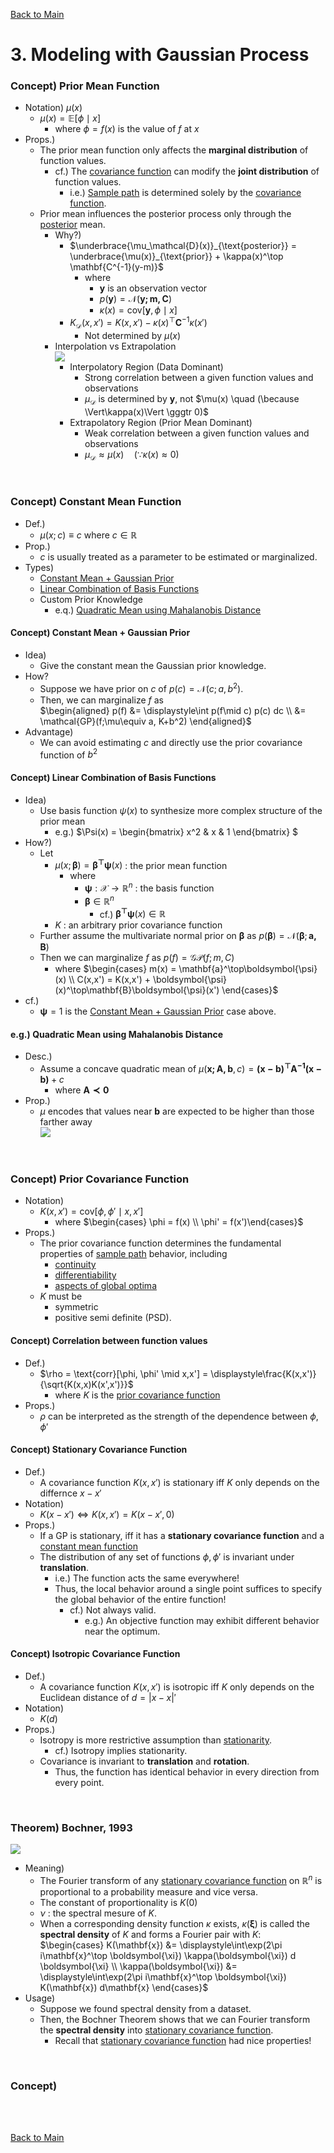 [Back to Main](../main.md)

# 3. Modeling with Gaussian Process

### Concept) Prior Mean Function
- Notation) $`\mu(x)`$
  - $`\mu(x) = \mathbb{E}[\phi\mid x]`$
    - where $`\phi = f(x)`$ is the value of $`f`$ at $`x`$
- Props.)
  - The prior mean function only affects the **marginal distribution** of function values.
    - cf.) The [covariance function](#concept-prior-covariance-function) can modify the **joint distribution** of function values.
      - i.e.) [Sample path](./02.md#concept-sample-path) is determined solely by the [covariance function](#concept-prior-covariance-function).
  - Prior mean influences the posterior process only through the [posterior](./02.md#concept-gp-posterior) mean.
    - Why?)
      - $`\underbrace{\mu_\mathcal{D}(x)}_{\text{posterior}} = \underbrace{\mu(x)}_{\text{prior}} + \kappa(x)^\top \mathbf{C^{-1}(y-m)}`$
        - where 
          - $`\mathbf{y}`$ is an observation vector
          - $`p(\mathbf{y}) = \mathcal{N}(\mathbf{y;m,C})`$
          - $`\kappa(x) = \text{cov}[\mathbf{y},\phi\mid x]`$
      - $`K_\mathcal{D}(x,x') = K(x,x')-\kappa(x)^\top \mathbf{C}^{-1}\kappa(x')`$
        - Not determined by $`\mu(x)`$
    - Interpolation vs Extrapolation   
      ![](../images/03/001.png)
      - Interpolatory Region (Data Dominant)
        - Strong correlation between a given function values and observations
        - $`\mu_\mathcal{D}`$ is determined by $`\mathbf{y}`$, not $`\mu(x)  \quad (\because \Vert\kappa(x)\Vert \gggtr 0)`$
      - Extrapolatory Region (Prior Mean Dominant)
        - Weak correlation between a given function values and observations
        - $`\mu_\mathcal{D} \approx \mu(x) \quad (\because \kappa(x) \approx 0)`$


<br>

### Concept) Constant Mean Function
- Def.)
  - $`\mu(x;c)\equiv c`$ where $`c\in\mathbb{R}`$
- Prop.)
  - $`c`$ is usually treated as a parameter to be estimated or marginalized.
- Types)
  - [Constant Mean + Gaussian Prior](#concept-constant-mean--gaussian-prior)
  - [Linear Combination of Basis Functions](#concept-linear-combination-of-basis-functions)
  - Custom Prior Knowledge
    - e.q.) [Quadratic Mean using Mahalanobis Distance](#eg-quadratic-mean-using-mahalanobis-distance)

#### Concept) Constant Mean + Gaussian Prior
- Idea)
  - Give the constant mean the Gaussian prior knowledge.
- How?
  - Suppose we have prior on $`c`$ of $`p(c) = \mathcal{N}(c;a,b^2)`$.
  - Then, we can marginalize $`f`$ as   
    $`\begin{aligned}
        p(f) &= \displaystyle\int p(f\mid c) p(c) dc \\
        &= \mathcal{GP}(f;\mu\equiv a, K+b^2)
    \end{aligned}`$
- Advantage)
  - We can avoid estimating $`c`$ and directly use the prior covariance function of $`b^2`$


#### Concept) Linear Combination of Basis Functions
- Idea)
  - Use basis function $`\psi(x)`$ to synthesize more complex structure of the prior mean
    - e.g.) $`\Psi(x) = \begin{bmatrix} x^2 & x & 1 \end{bmatrix} `$
- How?)
  - Let 
    - $`\mu(x;\boldsymbol{\beta}) = \boldsymbol{\beta^\top\psi}(x)`$ : the prior mean function
      - where
        - $`\boldsymbol{\psi}:\mathcal{X}\rightarrow\mathbb{R}^n`$ : the basis function
        - $`\boldsymbol{\beta}\in\mathbb{R}^n`$
          - cf.) $`\boldsymbol{\beta^\top\psi}(x) \in\mathbb{R}`$
    - $`K`$ : an arbitrary prior covariance function
  - Further assume the multivariate normal prior on $`\boldsymbol{\beta}`$ as $`p(\boldsymbol{\beta}) = \mathcal{N}(\boldsymbol{\beta}; \mathbf{a,B})`$
  - Then we can marginalize $`f`$ as $`p(f) = \mathcal{GP}(f;m,C)`$
    - where $`\begin{cases} m(x) = \mathbf{a}^\top\boldsymbol{\psi}(x) \\ C(x,x') = K(x,x') + \boldsymbol{\psi}(x)^\top\mathbf{B}\boldsymbol{\psi}(x') \end{cases}`$
- cf.)
  - $`\boldsymbol{\psi} = 1`$ is the [Constant Mean + Gaussian Prior](#concept-constant-mean--gaussian-prior) case above.


#### e.g.) Quadratic Mean using Mahalanobis Distance
- Desc.)
  - Assume a concave quadratic mean of $`\mu(\mathbf{x; A,b},c) = \mathbf{(x-b)^\top A^{-1} (x-b)} + c`$
    - where $`\mathbf{A\prec0} `$
- Prop.)
  - $`\mu`$ encodes that values near $`\mathbf{b}`$ are expected to be higher than those farther away   
    ![](../images/03/002.png)


<br>

### Concept) Prior Covariance Function
- Notation)
  - $`K(x,x') = \text{cov}[\phi, \phi' \mid x,x']`$
    - where $`\begin{cases} \phi = f(x) \\ \phi' = f(x')\end{cases}`$
- Props.)
  - The prior covariance function determines the fundamental properties of [sample path](./02.md#concept-sample-path) behavior, including
      - [continuity](./02.md#concept-sample-path-continuity)
      - [differentiability](./02.md#concept-sample-path-differentiability)
      - [aspects of global optima](./02.md#concept-global-maximum-of-gp)
  - $`K`$ must be 
    - symmetric
    - positive semi definite (PSD).


#### Concept) Correlation between function values  
- Def.)    
  - $`\rho = \text{corr}[\phi, \phi' \mid x,x']  = \displaystyle\frac{K(x,x')}{\sqrt{K(x,x)K(x',x')}}`$
    - where $`K`$ is the [prior covariance function](#concept-prior-covariance-function)
- Props.)
  - $`\rho`$ can be interpreted as the strength of the dependence between $`\phi,\phi'`$


#### Concept) Stationary Covariance Function
- Def.)
  - A covariance function $`K(x,x')`$ is stationary iff $`K`$ only depends on the differnce $`x-x'`$
- Notation)
  - $`K(x-x') \Leftrightarrow K(x,x') = K(x-x',0)`$
- Props.)
  - If a GP is stationary, iff it has a **stationary covariance function** and a [constant mean function](#concept-constant-mean-function)
  - The distribution of any set of functions $`\phi, \phi'`$ is invariant under **translation**.
    - i.e.) The function acts the same everywhere!
    - Thus, the local behavior around a single point suffices to specify the global behavior of the entire function!
      - cf.) Not always valid.
        - e.g.) An objective function may exhibit different behavior near the optimum.

#### Concept) Isotropic Covariance Function
- Def.)
  - A covariance function $`K(x,x')`$ is isotropic iff $`K`$ only depends on the Euclidean distance of $`d = \vert x-x \vert'`$
- Notation)
  - $`K(d)`$
- Props.)
  - Isotropy is more restrictive assumption than [stationarity](#concept-stationary-covariance-function).
    - cf.) Isotropy implies stationarity.
  - Covariance is invariant to **translation** and **rotation**.
    - Thus, the function has identical behavior in every direction from every point.


<br>

### Theorem) Bochner, 1993
![](../images/03/003.png)
- Meaning)   
  - The Fourier transform of any [stationary covariance function](#concept-stationary-covariance-function) on $`\mathbb{R}^n`$ is proportional to a probability measure and vice versa.
  - The constant of proportionality is $`K(0)`$
  - $`\nu`$ : the spectral mesure of $`K`$.
  - When a corresponding density function $`\kappa`$ exists, $`\kappa(\boldsymbol{\xi})`$ is called the **spectral density** of $`K`$ and forms a Fourier pair with $`K`$:   
    $`\begin{cases}
        K(\mathbf{x}) &= \displaystyle\int\exp(2\pi i\mathbf{x}^\top \boldsymbol{\xi}) \kappa(\boldsymbol{\xi}) d \boldsymbol{\xi} \\
        \kappa(\boldsymbol{\xi}) &= \displaystyle\int\exp(2\pi i\mathbf{x}^\top \boldsymbol{\xi}) K(\mathbf{x}) d\mathbf{x}
    \end{cases}`$
- Usage)
  - Suppose we found spectral density from a dataset.
  - Then, the Bochner Theorem shows that we can Fourier transform the **spectral density** into [stationary covariance function](#concept-stationary-covariance-function).
    - Recall that [stationary covariance function](#concept-stationary-covariance-function) had nice properties!


<br>

### Concept) 


<br><br>

[Back to Main](../main.md)